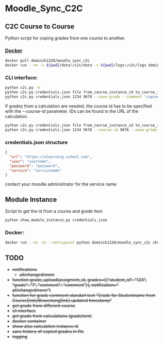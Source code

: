 # Moodle_Sync_C2C

## C2C Course to Course

Python script for coping grades from one course to another.

### [Docker](https://hub.docker.com/repository/docker/dominik1220/moodle_sync_c2c)

``` bash
docker pull dominik1220/moodle_sync_c2c
docker run --rm -v ${pwd}/data:/c2c/data -v ${pwd}/logs:/c2c/logs dominik1220/moodle_sync_c2c data/credentials.json 1234 5678 --save-grade --comment "copied from [course name assignment name](https://elearning.school.com/mod/assign/view.php?id=123456)"
```

### CLI interface:

``` bash
python c2c.py -h
python c2c.py credentials.json file from_course_instance_id to_course_instance_id --save-grade --comment "comment"
python c2c.py credentials.json 1234 5678 --save-grade --comment "copied from [course name assignment name](https://elearning.school.com/mod/assign/view.php?id=123456)"
```

If grades from a calculation are needed, the course id has to be specified with the --course-id parameter.
IDs can be found in the URL of the calculation.

``` bash
python c2c.py credentials.json file from_course_instance_id to_course_instance_id --course-id course_id --save-grade --comment "comment"
python c2c.py credentials.json 1234 5678 --course-id 9876 --save-grade --comment "copied from [course name assignment name](https://elearning.school.com/mod/assign/view.php?id=123456)"
```

### credentials.json structure

``` json
{
  "url": "https://elearning.school.com",
  "user": "username",
  "password": "password",
  "service": "servicename"
}
```

contact your moodle administrator for the service name

## Module Instance

Script to get the id from a course and grade item

``` bash
python show_module_instance.py credentials.json
```

### Docker:

``` bash
docker run --rm -it --entrypoint python dominik1220/moodle_sync_c2c show_module_instances.py credentials.json
```

## TODO

* ~~notifications~~
    * ~~all/changed/none~~
* ~~function grade_upload(assigment_id, grades=[{"student_id": "123", "grade": "1", "comment": "comment"}],
  notification="
  all/changed/none")~~
* ~~function for grade comment standart text "Grade for Studentname from Course[link]/Bewertung[link] updated
  timestamp"~~
* ~~get grade from different course~~
* ~~cli interface~~
* ~~get grade from calculations (gradeitem)~~
* ~~docker container~~
* ~~show also calculation instance id~~
* ~~save history of copied grades in file~~
* ~~logging~~
